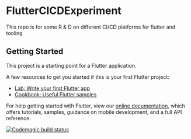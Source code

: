 # FlutterCICDExperiment
This repo is for some R &amp; D on different CI/CD platforms for flutter and tooling

## Getting Started

This project is a starting point for a Flutter application.

A few resources to get you started if this is your first Flutter project:

- [Lab: Write your first Flutter app](https://flutter.dev/docs/get-started/codelab)
- [Cookbook: Useful Flutter samples](https://flutter.dev/docs/cookbook)

For help getting started with Flutter, view our
[online documentation](https://flutter.dev/docs), which offers tutorials,
samples, guidance on mobile development, and a full API reference.

[![Codemagic build status](https://api.codemagic.io/apps/5d9477f19ada5300122b24aa/5d9477f19ada5300122b24a9/status_badge.svg)](https://codemagic.io/apps/5d9477f19ada5300122b24aa/5d9477f19ada5300122b24a9/latest_build)

